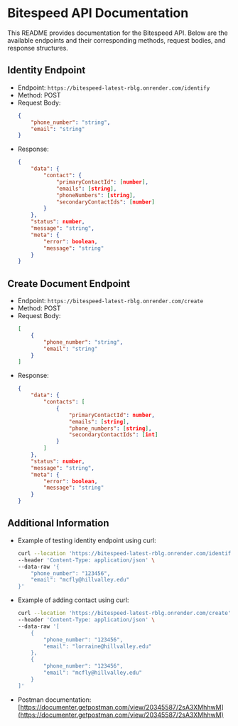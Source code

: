 # Bitespeed API Documentation

This README provides documentation for the Bitespeed API. Below are the available endpoints and their corresponding methods, request bodies, and response structures.

## Identity Endpoint

-   Endpoint: `https://bitespeed-latest-rblg.onrender.com/identify`
-   Method: POST
-   Request Body:
    ```json
    {
        "phone_number": "string",
        "email": "string"
    }
    ```
-   Response:
    ```json
    {
        "data": {
            "contact": {
                "primaryContactId": [number],
                "emails": [string],
                "phoneNumbers": [string],
                "secondaryContactIds": [number]
            }
        },
        "status": number,
        "message": "string",
        "meta": {
            "error": boolean,
            "message": "string"
        }
    }
    ```

## Create Document Endpoint

-   Endpoint: `https://bitespeed-latest-rblg.onrender.com/create`
-   Method: POST
-   Request Body:
    ```json
    [
        {
            "phone_number": "string",
            "email": "string"
        }
    ]
    ```
-   Response:
    ```json
    {
        "data": {
            "contacts": [
                {
                    "primaryContactId": number,
                    "emails": [string],
                    "phone_numbers": [string],
                    "secondaryContactIds": [int]
                }
            ]
        },
        "status": number,
        "message": "string",
        "meta": {
            "error": boolean,
            "message": "string"
        }
    }
    ```

## Additional Information

-   Example of testing identity endpoint using curl:

    ```bash
    curl --location 'https://bitespeed-latest-rblg.onrender.com/identify' \
    --header 'Content-Type: application/json' \
    --data-raw '{
        "phone_number": "123456",
        "email": "mcfly@hillvalley.edu"
    }'
    ```

-   Example of adding contact using curl:

    ```bash
    curl --location 'https://bitespeed-latest-rblg.onrender.com/create' \
    --header 'Content-Type: application/json' \
    --data-raw '[
        {
            "phone_number": "123456",
            "email": "lorraine@hillvalley.edu"
        },
        {
            "phone_number": "123456",
            "email": "mcfly@hillvalley.edu"
        }
    ]'
    ```

-   Postman documentation: [https://documenter.getpostman.com/view/20345587/2sA3XMhhwM](https://documenter.getpostman.com/view/20345587/2sA3XMhhwM)
